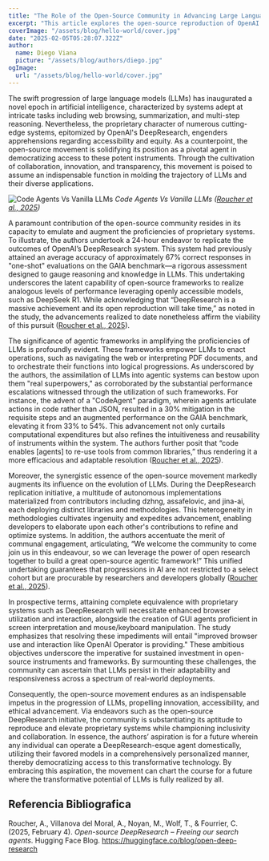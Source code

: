 ```yaml
---
title: "The Role of the Open-Source Community in Advancing Large Language Models and Agentic Systems"
excerpt: "This article explores the open-source reproduction of OpenAI's DeepResearch system, which integrates large language models (LLMs) with an agentic framework to perform complex tasks such as web browsing, summarization, and multi-step reasoning."
coverImage: "/assets/blog/hello-world/cover.jpg"
date: "2025-02-05T05:28:07.322Z"
author:
  name: Diego Viana
  picture: "/assets/blog/authors/diego.jpg"
ogImage:
  url: "/assets/blog/hello-world/cover.jpg"
---
```


The swift progression of large language models (LLMs) has inaugurated a novel epoch in artificial intelligence, characterized by systems adept at intricate tasks including web browsing, summarization, and multi-step reasoning.  Nevertheless, the proprietary character of numerous cutting-edge systems, epitomized by OpenAI's DeepResearch, engenders apprehensions regarding accessibility and equity. As a counterpoint, the open-source movement is solidifying its position as a pivotal agent in democratizing access to these potent instruments. Through the cultivation of collaboration, innovation, and transparency, this movement is poised to assume an indispensable function in molding the trajectory of LLMs and their diverse applications.

![Code Agents Vs Vanilla LLMs](/assets/blog/hello-world/image.png)
*Code Agents Vs Vanilla LLMs ([Roucher et al., 2025](#references))*

A paramount contribution of the open-source community resides in its capacity to emulate and augment the proficiencies of proprietary systems. To illustrate, the authors undertook a 24-hour endeavor to replicate the outcomes of OpenAI’s DeepResearch system. This system had previously attained an average accuracy of approximately 67% correct responses in "one-shot" evaluations on the GAIA benchmark—a rigorous assessment designed to gauge reasoning and knowledge in LLMs.  This undertaking underscores the latent capability of open-source frameworks to realize analogous levels of performance leveraging openly accessible models, such as DeepSeek R1. While acknowledging that “DeepResearch is a massive achievement and its open reproduction will take time,” as noted in the study, the advancements realized to date nonetheless affirm the viability of this pursuit ([Roucher et al., 2025](#references)).

The significance of agentic frameworks in amplifying the proficiencies of LLMs is profoundly evident. These frameworks empower LLMs to enact operations, such as navigating the web or interpreting PDF documents, and to orchestrate their functions into logical progressions. As underscored by the authors, the assimilation of LLMs into agentic systems can bestow upon them "real superpowers," as corroborated by the substantial performance escalations witnessed through the utilization of such frameworks. For instance, the advent of a "CodeAgent" paradigm, wherein agents articulate actions in code rather than JSON, resulted in a 30% mitigation in the requisite steps and an augmented performance on the GAIA benchmark, elevating it from 33% to 54%. This advancement not only curtails computational expenditures but also refines the intuitiveness and reusability of instruments within the system. The authors further posit that “code enables [agents] to re-use tools from common libraries,” thus rendering it a more efficacious and adaptable resolution ([Roucher et al., 2025](#references)).

Moreover, the synergistic essence of the open-source movement markedly augments its influence on the evolution of LLMs. During the DeepResearch replication initiative, a multitude of autonomous implementations materialized from contributors including dzhng, assafelovic, and jina-ai, each deploying distinct libraries and methodologies. This heterogeneity in methodologies cultivates ingenuity and expedites advancement, enabling developers to elaborate upon each other's contributions to refine and optimize systems.  In addition, the authors accentuate the merit of communal engagement, articulating, “We welcome the community to come join us in this endeavour, so we can leverage the power of open research together to build a great open-source agentic framework!” This unified undertaking guarantees that progressions in AI are not restricted to a select cohort but are procurable by researchers and developers globally ([Roucher et al., 2025](#references)).

In prospective terms, attaining complete equivalence with proprietary systems such as DeepResearch will necessitate enhanced browser utilization and interaction, alongside the creation of GUI agents proficient in screen interpretation and mouse/keyboard manipulation. The study emphasizes that resolving these impediments will entail "improved browser use and interaction like OpenAI Operator is providing." These ambitious objectives underscore the imperative for sustained investment in open-source instruments and frameworks. By surmounting these challenges, the community can ascertain that LLMs persist in their adaptability and responsiveness across a spectrum of real-world deployments.

Consequently, the open-source movement endures as an indispensable impetus in the progression of LLMs, propelling innovation, accessibility, and ethical advancement. Via endeavors such as the open-source DeepResearch initiative, the community is substantiating its aptitude to reproduce and elevate proprietary systems while championing inclusivity and collaboration. In essence, the authors’ aspiration is for a future wherein any individual can operate a DeepResearch-esque agent domestically, utilizing their favored models in a comprehensively personalized manner, thereby democratizing access to this transformative technology. By embracing this aspiration, the movement can chart the course for a future where the transformative potential of LLMs is fully realized by all.

## Referencia Bibliografica

<a id="references"></a>
Roucher, A., Villanova del Moral, A., Noyan, M., Wolf, T., & Fourrier, C. (2025, February 4). *Open-source DeepResearch – Freeing our search agents*. Hugging Face Blog. https://huggingface.co/blog/open-deep-research